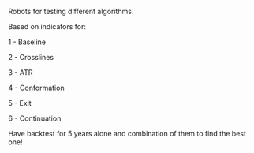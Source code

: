 Robots for testing different algorithms.

Based on indicators for:
<p>1 - Baseline</p>
<p>2 - Crosslines</p>
<p>3 - ATR</p>
<p>4 - Conformation</p>
<p>5 - Exit </p>
<p>6 - Continuation</p>

Have backtest for 5 years alone and combination of them to find the best one!
